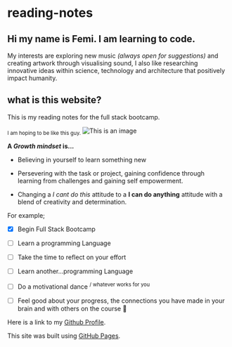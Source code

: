# reading-notes

## Hi my name is Femi. I am learning to code.
My interests are exploring new music *(always open for suggestions)* and creating artwork through visualising sound, I also like researching innovative ideas within science, technology and architecture that positively impact humanity. 

## what is this website?

This is my reading notes for the full stack bootcamp. 

<sub>I am hoping to be like this guy.</sub>
![This is an image](https://i.pinimg.com/originals/f8/41/ac/f841ac2befaedda240c55a06b23b33ec.gif)


**A _Growth mindset_ is...**
- Believing in yourself to learn something new
* Persevering with the task or project, gaining confidence through learning from challenges and gaining self empowerment. 
+ Changing a *I cant do this* attitude to a **I can do anything** attitude with a blend of creativity and determination.

For example;
- [x] Begin Full Stack Bootcamp 
- [ ] Learn a programming Language
- [ ] Take the time to reflect on your effort
- [ ] Learn another...programming Language
- [ ] Do a motivational dance <sup> / whatever works for you </sup>
- [ ] Feel good about your progress, the connections you have made in your brain and with others on the course :tada:


Here is a link to my [Github Profile](https://github.com/femidacosta).

This site was built using [GitHub Pages](https://pages.github.com/).

